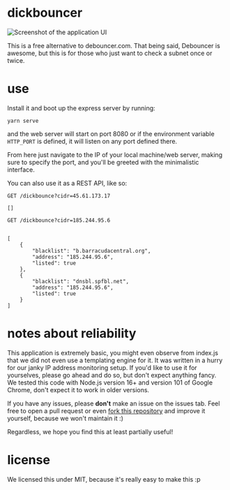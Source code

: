 # dickbouncer

<img src="https://i.imgur.com/sb9GY9e.gif" alt="Screenshot of the application UI" />

This is a free alternative to debouncer.com. That being said, Debouncer is awesome, but this is for those who just want to check a subnet once or twice.

# use

Install it and boot up the express server by running:

```
yarn serve
```

and the web server will start on port 8080 or if the environment variable `HTTP_PORT` is defined, it will listen on any port defined there.

From here just navigate to the IP of your local machine/web server, making sure to specify the port, and you'll be greeted with the minimalistic interface.

You can also use it as a REST API, like so:

```
GET /dickbounce?cidr=45.61.173.17

[]

GET /dickbounce?cidr=185.244.95.6


[
    {
        "blacklist": "b.barracudacentral.org",
        "address": "185.244.95.6",
        "listed": true
    },
    {
        "blacklist": "dnsbl.spfbl.net",
        "address": "185.244.95.6",
        "listed": true
    }
]
```

# notes about reliability

This application is extremely basic, you might even observe from index.js that we did not even use a templating engine for it. It was written in a hurry for our janky IP address monitoring setup. If you'd like to use it for yourselves, please go ahead and do so, but don't expect anything fancy. We tested this code with Node.js version 16+ and version 101 of Google Chrome, don't expect it to work in older versions.

If you have any issues, please **don't** make an issue on the issues tab. Feel free to open a pull request or even [fork this repository](https://github.com/kubburdotcom/dickbouncer/fork) and improve it yourself, because we won't maintain it :)

Regardless, we hope you find this at least partially useful!

# license

We licensed this under MIT, because it's really easy to make this :p